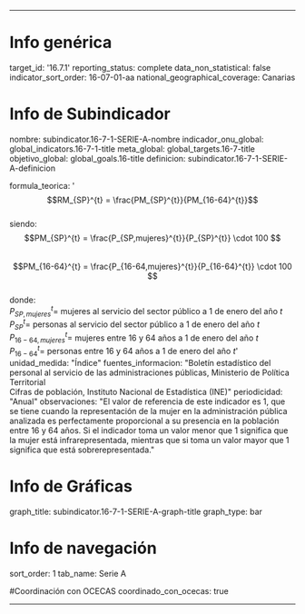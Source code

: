 ---

# Info genérica
target_id: '16.7.1'
reporting_status: complete
data_non_statistical: false
indicator_sort_order: 16-07-01-aa
national_geographical_coverage: Canarias

# Info de Subindicador
nombre: subindicator.16-7-1-SERIE-A-nombre
indicador_onu_global: global_indicators.16-7-1-title
meta_global: global_targets.16-7-title
objetivo_global: global_goals.16-title
definicion: subindicator.16-7-1-SERIE-A-definicion

formula_teorica: '$$RM_{SP}^{t} = \frac{PM_{SP}^{t}}{PM_{16-64}^{t}}$$ <br>
siendo: <br>
$$PM_{SP}^{t} = \frac{P_{SP,mujeres}^{t}}{P_{SP}^{t}} \cdot 100 $$<br>
$$PM_{16-64}^{t} = \frac{P_{16-64,mujeres}^{t}}{P_{16-64}^{t}} \cdot 100 $$<br>
donde: <br>
$P_{SP,mujeres}^{t} =$ mujeres al servicio del sector público a 1 de enero del año $t$<br>
$P_{SP}^{t} =$ personas al servicio del sector público a 1 de enero del año $t$<br>
$P_{16-64,mujeres}^{t} =$ mujeres entre 16 y 64 años a 1 de enero del año $t$<br>
$P_{16-64}^{t} =$ personas entre 16 y 64 años a 1 de enero del año $t$'
unidad_medida: "Índice"
fuentes_informacion: "Boletín estadístico del personal al servicio de las administraciones públicas, Ministerio de Política Territorial <br>
Cifras de población, Instituto Nacional de Estadística (INE)"
periodicidad: "Anual"
observaciones: "El valor de referencia de este indicador es 1, que se tiene cuando la representación de la mujer en la administración pública analizada es perfectamente proporcional a su presencia en la población entre 16 y 64 años. Si el indicador toma un valor menor que 1 significa que la mujer está infrarepresentada, mientras que si toma un valor mayor que 1 significa que está sobrerepresentada."

# Info de Gráficas
graph_title: subindicator.16-7-1-SERIE-A-graph-title
graph_type: bar

# Info de navegación
sort_order: 1
tab_name: Serie A

#Coordinación con OCECAS
coordinado_con_ocecas: true

---